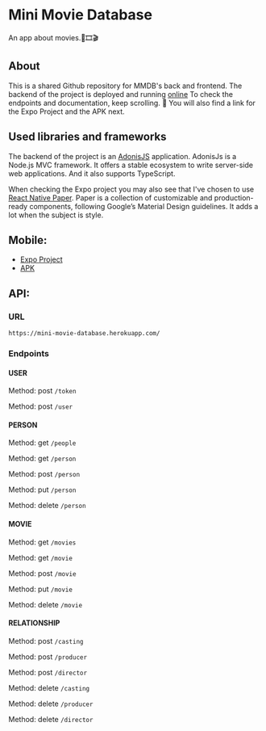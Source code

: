 # Mini Movie Database
An app about movies.🍿🎞️🎬

## About
This is a shared Github repository for MMDB's back and frontend.
The backend of the project is deployed and running [online](https://mini-movie-database.herokuapp.com/movies)
To check the endpoints and documentation, keep scrolling. 🙂
You will also find a link for the Expo Project and the APK next.

## Used libraries and frameworks
The backend of the project is an [AdonisJS](https://preview.adonisjs.com/blog/introducing-adonisjs-v5/) application.
AdonisJs is a Node.js MVC framework. It offers a stable ecosystem to write server-side web applications. And it also supports TypeScript.

When checking the Expo project you may also see that I've chosen to use [React Native Paper](https://callstack.github.io/react-native-paper/).
Paper is a collection of customizable and production-ready components, following Google’s Material Design guidelines. It adds a lot when the subject is style.


## Mobile:

- [Expo Project](https://expo.io/@bisk8s/MMDB)
- [APK](https://drive.google.com/file/d/1bqCr-p4Z3TY1Cl7EAl76RgD9DrE68APJ/view?usp=drivesdk)

## API:
### URL
`https://mini-movie-database.herokuapp.com/`

### Endpoints

#### USER

Method: post
`/token`

Method: post
`/user`

#### PERSON

Method: get
`/people`

Method: get
`/person`

Method: post
`/person`

Method: put
`/person`

Method: delete
`/person`

#### MOVIE

Method: get
`/movies`

Method: get
`/movie`

Method: post
`/movie`

Method: put
`/movie`

Method: delete
`/movie`

#### RELATIONSHIP

Method: post
`/casting`

Method: post
`/producer`

Method: post
`/director`

Method: delete
`/casting`

Method: delete
`/producer`

Method: delete
`/director`
